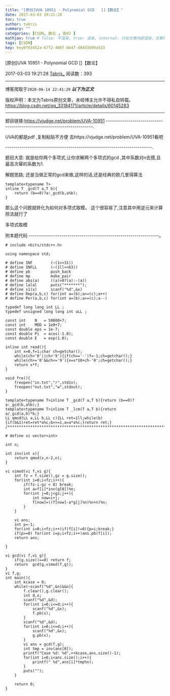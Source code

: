 ```yaml
---
title: "[原创]UVA 10951 - Polynomial GCD   []【数论】"
date: 2017-03-03 19:21:28
toc: true
author: tabris
summary: ""
categories: [CSDN, 数论 , 各OJ ]
mathjax: true # false: 不渲染, true: 渲染, internal: 只在文章内部渲染，文章列表中不渲染
tags: [CSDN]
key: key0f03452a-67f2-486f-bb47-d84d3b99a533
---
```


[原创]UVA 10951 - Polynomial GCD   []【数论】

2017-03-03 19:21:28  [Tabris_](https://me.csdn.net/qq_33184171) 阅读数：393

---

博客爬取于`2020-06-14 22:41:29`
***以下为正文***

版权声明：本文为Tabris原创文章，未经博主允许不得私自转载。
https://blog.csdn.net/qq_33184171/article/details/60145283

<!-- more -->

---

题目链接:https://vjudge.net/problem/UVA-10951
-----------------------------------------------------------------------.

UVA的都是pdf ,复制粘贴不方便 去https://vjudge.net/problem/UVA-10951看吧


------------------------------------------------------------------------.

题目大意:
就是给你两个多项式,让你求解两个多项式的gcd ,其中系数对n去摸,且最高次幂的系数为1.


解题思路;
还是当做正常的gcd来做,这样的话,还是经典的欧几里得算法
```
template<typename T>
inline T _gcd(T a,T b){
	return (b==0)?a:_gcd(b,a%b);
}
```

那么这个问题就转化为如何对多项式取模。
这个很容易了,注意其中用逆元来计算除法就行了


多项式取模



附本题代码
----------------------------------------------------------------。
```
# include <bits/stdc++.h>

using namespace std;

# define INF        (~(1<<31))
# define INFLL      (~(1ll<<63))
# define pb         push_back
# define mp         make_pair
# define abs(a)     ((a)>0?(a):-(a))
# define lalal      puts("*******");
# define s1(x)      scanf("%d",&x)
# define Rep(a,b,c) for(int a=(b);a<=(c);a++)
# define Per(a,b,c) for(int a=(b);a>=(c);a--)

typedef long long int LL ;
typedef unsigned long long int uLL ;

const int    N   = 50000+7;
const int    MOD = 1e9+7;
const double eps = 1e-7;
const double Pi  = acos(-1.0);
const double E   = exp(1.0);

inline int read(){
    int x=0,f=1;char ch=getchar();
    while(ch<'0'||ch>'9'){if(ch=='-')f=-1;ch=getchar();}
    while(ch>='0'&&ch<='9'){x=x*10+ch-'0';ch=getchar();}
    return x*f;
}

void fre(){
    freopen("in.txt","r",stdin);
    freopen("out.txt","w",stdout);
}

template<typename T>inline T _gcd(T a,T b){return (b==0)?a:_gcd(b,a%b);}
template<typename T>inline T _lcm(T a,T b){return        a/_gcd(a,b)*b;}
LL qmod(LL a,LL b,LL c){LL ret=1ll;while(b){if(b&1)ret=ret*a%c;b>>=1,a=a*a%c;}return ret;}
/***********************************************************************/

# define vi vector<int>

int n;

int inv(int x){
    return qmod(x,n-2,n);
}

vi vimod(vi f,vi g){
    int fz = f.size(),gz = g.size();
    for(int i=0;i<fz;i++){
        if(fz-i-gz < 0) break;
        int a=f[i]*inv(g[0])%n;
        for(int j=0;j<gz;j++){
            int now=i+j;
            f[now]=((f[now]-a*g[j]%n)%n+n)%n;
        }
    }

    vi ans;
    int p=-1;
    for(int i=0;i<fz;i++)if(f[i]!=0){p=i;break;}
    if(p>=0) for(int i=p;i<fz;i++)ans.pb(f[i]);
    return ans;

}

vi gcd(vi f,vi g){
    if(g.size()==0) return f;
    return  gcd(g,vimod(f,g));
}
vi f,g;
int main(){
    int kcase = 0;
    while(~scanf("%d",&n)&&n){
        f.clear(),g.clear();
        int d,x;
        scanf("%d",&d);
        for(int i=0;i<=d;i++){
            scanf("%d",&x);
            f.pb(x);
        }
        scanf("%d",&d);
        for(int i=0;i<=d;i++){
            scanf("%d",&x);
            g.pb(x);
        }
        vi ans = gcd(f,g);
        int tmp = inv(ans[0]);
        printf("Case %d: %d",++kcase,ans.size()-1);
        for(int i=0;i<ans.size();i++){
            printf(" %d",ans[i]*tmp%n);
        }
        puts("");
    }

    return 0;
}
```
